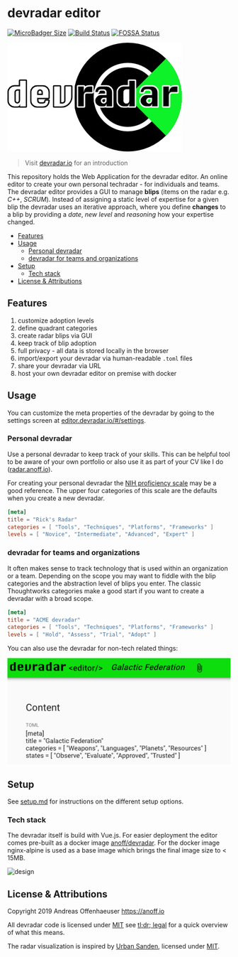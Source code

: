 # devradar editor

[![MicroBadger Size](https://img.shields.io/microbadger/image-size/anoff/devradar.svg)](https://microbadger.com/images/anoff/devradar)
[![Build Status](https://cloud.drone.io/api/badges/anoff/devradar/status.svg)](https://cloud.drone.io/anoff/devradar)
[![FOSSA Status](https://app.fossa.io/api/projects/git%2Bgithub.com%2Fanoff%2Fdevradar.svg?type=shield)](https://app.fossa.io/projects/git%2Bgithub.com%2Fanoff%2Fdevradar?ref=badge_shield)

<img src="../assets/logo-text.png">

> Visit [devradar.io](https://devradar.io) for an introduction

This repository holds the Web Application for the devradar editor.
An online editor to create your own personal techradar - for individuals and teams.
The devradar editor provides a GUI to manage **blips** (items on the radar e.g. _C++_, _SCRUM_).
Instead of assigning a static level of expertise for a given blip the devradar uses an iterative approach, where you define **changes** to a blip by providing a _date_, _new level_ and _reasoning_ how your expertise changed.

<!-- TOC depthFrom:2 -->

- [Features](#features)
- [Usage](#usage)
  - [Personal devradar](#personal-devradar)
  - [devradar for teams and organizations](#devradar-for-teams-and-organizations)
- [Setup](#setup)
  - [Tech stack](#tech-stack)
- [License & Attributions](#license--attributions)

<!-- /TOC -->

## Features

1. customize adoption levels
1. define quadrant categories
1. create radar blips via GUI
1. keep track of blip adoption
1. full privacy - all data is stored locally in the browser
1. import/export your devradar via human-readable `.toml` files
1. share your devradar via URL
1. host your own devradar editor on premise with docker

## Usage

You can customize the meta properties of the devradar by going to the settings screen at [editor.devradar.io/#/settings](https://editor.devradar.io/#/settings).

### Personal devradar

Use a personal devradar to keep track of your skills.
This can be helpful tool to be aware of your own portfolio or also use it as part of your CV like I do ([radar.anoff.io](//radar.anoff.io)).

For creating your personal devradar the [NIH proficiency scale](https://hr.nih.gov/working-nih/competencies/competencies-proficiency-scale) may be a good reference.
The upper four categories of this scale are the defaults when you create a new devradar.

```toml
[meta]
title = "Rick's Radar"
categories = [ "Tools", "Techniques", "Platforms", "Frameworks" ]
levels = [ "Novice", "Intermediate", "Advanced", "Expert" ]
```

### devradar for teams and organizations

It often makes sense to track technology that is used within an organization or a team.
Depending on the scope you may want to fiddle with the blip categories and the abstraction level of blips you enter.
The classic Thoughtworks categories make a good start if you want to create a devradar with a broad scope.

```toml
[meta]
title = "ACME devradar"
categories = [ "Tools", "Techniques", "Platforms", "Frameworks" ]
levels = [ "Hold", "Assess", "Trial", "Adopt" ]
```

You can also use the devradar for non-tech related things:

![World domination scheme](../assets/meta-rick.png)

## Setup

See [setup.md](setup.md) for instructions on the different setup options.

### Tech stack

The devradar itself is build with Vue.js.
For easier deployment the editor comes pre-built as a docker image [anoff/devradar](https://cloud.docker.com/repository/docker/anoff/devradar).
For the docker image nginx-alpine is used as a base image which brings the final image size to < 15MB.

![design](http://www.plantuml.com/plantuml/proxy?cache=no&src=https://raw.github.com/anoff/devradar/master/assets/editor-build.puml)

## License & Attributions

Copyright 2019 Andreas Offenhaeuser <https://anoff.io>

All devradar code is licensed under [MIT](LICENSE) see [tl;dr; legal](https://tldrlegal.com/license/mit-license) for a quick overview of what this means.

The radar visualization is inspired by [Urban Sanden](https://github.com/urre/radar/), licensed under [MIT](https://github.com/urre/radar/blob/502b57332467e68819ce69eeb65f8432129d69b9/LICENSE).
